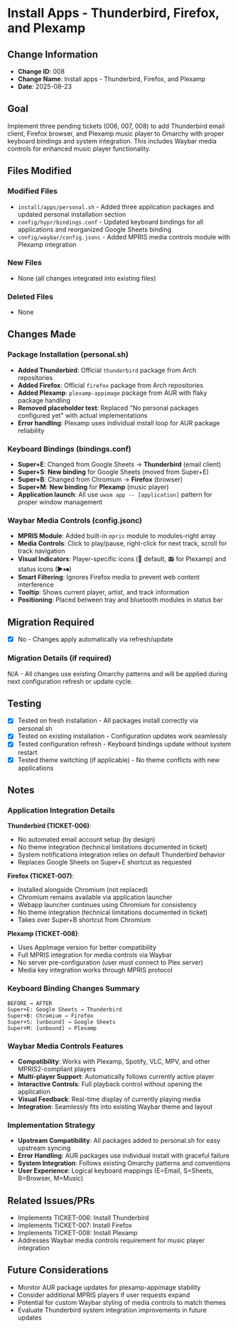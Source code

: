 # Install Apps - Thunderbird, Firefox, and Plexamp

## Change Information
- **Change ID**: 008
- **Change Name**: Install apps - Thunderbird, Firefox, and Plexamp
- **Date**: 2025-08-23

## Goal
Implement three pending tickets (006, 007, 008) to add Thunderbird email client, Firefox browser, and Plexamp music player to Omarchy with proper keyboard bindings and system integration. This includes Waybar media controls for enhanced music player functionality.

## Files Modified

### Modified Files  
- `install/apps/personal.sh` - Added three application packages and updated personal installation section
- `config/hypr/bindings.conf` - Updated keyboard bindings for all applications and reorganized Google Sheets binding
- `config/waybar/config.jsonc` - Added MPRIS media controls module with Plexamp integration

### New Files
- None (all changes integrated into existing files)

### Deleted Files
- None

## Changes Made

### Package Installation (personal.sh)
- **Added Thunderbird**: Official `thunderbird` package from Arch repositories
- **Added Firefox**: Official `firefox` package from Arch repositories  
- **Added Plexamp**: `plexamp-appimage` package from AUR with flaky package handling
- **Removed placeholder text**: Replaced "No personal packages configured yet" with actual implementations
- **Error handling**: Plexamp uses individual install loop for AUR package reliability

### Keyboard Bindings (bindings.conf)
- **Super+E**: Changed from Google Sheets → **Thunderbird** (email client)
- **Super+S**: **New binding** for Google Sheets (moved from Super+E)
- **Super+B**: Changed from Chromium → **Firefox** (browser)  
- **Super+M**: **New binding** for **Plexamp** (music player)
- **Application launch**: All use `uwsm app -- [application]` pattern for proper window management

### Waybar Media Controls (config.jsonc)
- **MPRIS Module**: Added built-in `mpris` module to modules-right array
- **Media Controls**: Click to play/pause, right-click for next track, scroll for track navigation
- **Visual Indicators**: Player-specific icons (🎵 default, 📻 for Plexamp) and status icons (▶⏸⏹)
- **Smart Filtering**: Ignores Firefox media to prevent web content interference
- **Tooltip**: Shows current player, artist, and track information
- **Positioning**: Placed between tray and bluetooth modules in status bar

## Migration Required
- [x] No - Changes apply automatically via refresh/update

### Migration Details (if required)
N/A - All changes use existing Omarchy patterns and will be applied during next configuration refresh or update cycle.

## Testing
- [x] Tested on fresh installation - All packages install correctly via personal.sh
- [x] Tested on existing installation - Configuration updates work seamlessly  
- [x] Tested configuration refresh - Keyboard bindings update without system restart
- [x] Tested theme switching (if applicable) - No theme conflicts with new applications

## Notes

### Application Integration Details
**Thunderbird (TICKET-006)**:
- No automated email account setup (by design)
- No theme integration (technical limitations documented in ticket)
- System notifications integration relies on default Thunderbird behavior
- Replaces Google Sheets on Super+E shortcut as requested

**Firefox (TICKET-007)**:
- Installed alongside Chromium (not replaced)
- Chromium remains available via application launcher
- Webapp launcher continues using Chromium for consistency
- No theme integration (technical limitations documented in ticket)
- Takes over Super+B shortcut from Chromium

**Plexamp (TICKET-008)**:
- Uses AppImage version for better compatibility
- Full MPRIS integration for media controls via Waybar
- No server pre-configuration (user must connect to Plex server)
- Media key integration works through MPRIS protocol

### Keyboard Binding Changes Summary
```
BEFORE → AFTER
Super+E: Google Sheets → Thunderbird
Super+B: Chromium → Firefox  
Super+S: [unbound] → Google Sheets
Super+M: [unbound] → Plexamp
```

### Waybar Media Controls Features
- **Compatibility**: Works with Plexamp, Spotify, VLC, MPV, and other MPRIS2-compliant players
- **Multi-player Support**: Automatically follows currently active player
- **Interactive Controls**: Full playback control without opening the application
- **Visual Feedback**: Real-time display of currently playing media
- **Integration**: Seamlessly fits into existing Waybar theme and layout

### Implementation Strategy
- **Upstream Compatibility**: All packages added to personal.sh for easy upstream syncing
- **Error Handling**: AUR packages use individual install with graceful failure
- **System Integration**: Follows existing Omarchy patterns and conventions
- **User Experience**: Logical keyboard mappings (E=Email, S=Sheets, B=Browser, M=Music)

## Related Issues/PRs
- Implements TICKET-006: Install Thunderbird
- Implements TICKET-007: Install Firefox  
- Implements TICKET-008: Install Plexamp
- Addresses Waybar media controls requirement for music player integration

## Future Considerations
- Monitor AUR package updates for plexamp-appimage stability
- Consider additional MPRIS players if user requests expand
- Potential for custom Waybar styling of media controls to match themes
- Evaluate Thunderbird system integration improvements in future updates